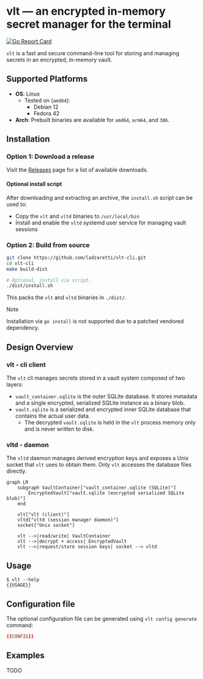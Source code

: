 # vlt — an encrypted in-memory secret manager for the terminal
[![Go Report Card](https://goreportcard.com/badge/github.com/ladzaretti/vlt-cli)](https://goreportcard.com/report/github.com/ladzaretti/vlt-cli)

`vlt` is a fast and secure command-line tool for storing and managing secrets in an encrypted, in-memory vault.

## Supported Platforms

- **OS**: Linux
  - Tested on (`amd64`):
    - Debian 12
    - Fedora 42
- **Arch**: Prebuilt binaries are available for `amd64`, `arm64`, and `386`.

## Installation

### Option 1: Download a release

Visit the [Releases](https://github.com/ladzaretti/vlt-cli/releases) page for a list of available downloads.

#### Optional install script
After downloading and extracting an archive, the `install.sh` script can be used to:

- Copy the `vlt` and `vltd` binaries to `/usr/local/bin`
- Install and enable the `vltd` systemd user service for managing vault sessions

### Option 2: Build from source

```bash
git clone https://github.com/ladzaretti/vlt-cli.git
cd vlt-cli
make build-dist

# Optional, install via script.
./dist/install.sh
```
This packs the `vlt` and `vltd` binaries in `./dist/`.

>[!NOTE]
> Installation via `go install` is not supported due to a patched vendored dependency.

## Design Overview
### vlt - cli client
The `vlt` cli manages secrets stored in a vault system composed of two layers:
- `vault_container.sqlite` is the outer SQLite database. It stores metadata and a single encrypted, serialized SQLite instance as a binary blob.
- `vault.sqlite` is a serialized and encrypted inner SQLite database that contains the actual user data.
  - The decrypted `vault.sqlite` is held in the `vlt` process memory only and is never written to disk.

### vltd - daemon
The `vltd` daemon manages derived encryption keys and exposes a Unix socket that `vlt` uses to obtain them. Only `vlt` accesses the database files directly.

```mermaid
graph LR
	subgraph VaultContainer["vault_container.sqlite (SQLite)"]
        EncryptedVault["vault.sqlite (encrypted serialized SQLite blob)"]
    end

    vlt["vlt (client)"]
    vltd["vltd (session manager daemon)"]
    socket["Unix socket"]

    vlt -->|read/write| VaultContainer
    vlt -->|decrypt + access| EncryptedVault
    vlt -->|request/store session keys| socket --> vltd
```

## Usage
```console
$ vlt --help
{{USAGE}}
```

## Configuration file

The optional configuration file can be generated using `vlt config generate` command:

```toml
{{CONFIG}}
```

## Examples
TODO